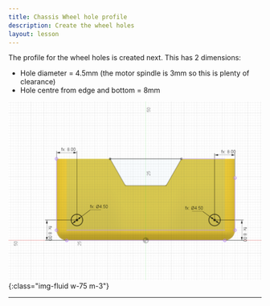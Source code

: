 ```yaml
---
title: Chassis Wheel hole profile
description: Create the wheel holes
layout: lesson
---
```


The profile for the wheel holes is created next. This has 2 dimensions:

* Hole diameter = 4.5mm (the motor spindle is 3mm so this is plenty of clearance)
* Hole centre from edge and bottom = 8mm

![Chassis Wheel hole profile Cad Drawing](assets/chassis_wheel_hole_profile.png){:class="img-fluid w-75 m-3"}

---
